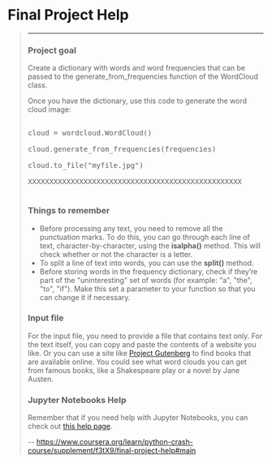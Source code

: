 # Final Project Help
> 
> * * *
> 
> ### Project goal 
> 
> Create a dictionary with words and word frequencies that can be passed to the generate_from_frequencies function of the WordCloud class.
> 
> Once you have the dictionary, use this code to generate the word cloud image:
> 
> <pre contenteditable="false" data-language="python" tabindex="0" style="opacity: 1;">
> 
> cloud = wordcloud.WordCloud()
> 
> cloud.generate_from_frequencies(frequencies)
> 
> cloud.to_file("myfile.jpg")
> 
> XXXXXXXXXXXXXXXXXXXXXXXXXXXXXXXXXXXXXXXXXXXXXXXXXX
> 
> </pre>
> 
> ### Things to remember 
> 
> *   Before processing any text, you need to remove all the punctuation marks. To do this, you can go through each line of text, character-by-character, using the **isalpha()** method. This will check whether or not the character is a letter.
> *   To split a line of text into words, you can use the **split()** method.
> *   Before storing words in the frequency dictionary, check if they’re part of the "uninteresting" set of words (for example: "a", "the", "to", "if"). Make this set a parameter to your function so that you can change it if necessary.
> 
> ### Input file
> 
> For the input file, you need to provide a file that contains text only. For the text itself, you can copy and paste the contents of a website you like. Or you can use a site like [Project Gutenberg](https://www.gutenberg.org/) to find books that are available online. You could see what word clouds you can get from famous books, like a Shakespeare play or a novel by Jane Austen.
> 
> ### Jupyter Notebooks Help
> 
> Remember that if you need help with Jupyter Notebooks, you can check out [this help page](https://learner.coursera.help/hc/en-us/articles/360004995312-Solve-problems-with-Jupyter-Notebooks).
>
> -- https://www.coursera.org/learn/python-crash-course/supplement/f3tX9/final-project-help#main
